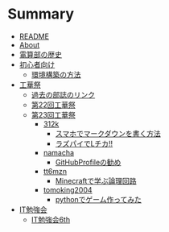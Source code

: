 # Summary

* [README](./README.md)
* [About](./contents/about.md)
* [電算部の歴史](./contents/history/link.md)
* [初心者向け]()
	* [環境構築の方法](./contents/for_begginers/environments/environments.md)
* [工華祭]()
	* [過去の部誌のリンク](./contents/kokasai/history/link.md)
	* [第22回工華祭](./contents/kokasai/22th/link.md)
	* [第23回工華祭](./contents/kokasai/23rd/frontpage.md)
		* [312k]()
			* [スマホでマークダウンを書く方法](./contents/kokasai/23rd/312k/how_to_wirte_markdown_on_ios.md)
			* [ラズパイでLチカ!!](./contents/kokasai/23rd/312k/LED.md)
		* [namacha]()
			* [GitHubProfileの勧め](./contents/kokasai/23rd/namacha/GitHubProfile.md)
		* [tt6mzn]()
			* [Minecraftで学ぶ論理回路](./contents/kokasai/23rd/tt6mzn/Redstone.md)
		* [tomoking2004]()
			* [pythonでゲーム作ってみた](./contents/kokasai/23rd/tomoking2004/article.md)
* [IT勉強会]()
	* [IT勉強会6th](./contents/session/6th/link.md)
